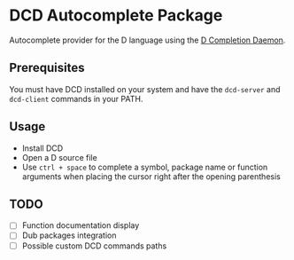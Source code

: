 # DCD Autocomplete Package

Autocomplete provider for the D language using the [D Completion Daemon](https://github.com/Hackerpilot/DCD).

## Prerequisites

You must have DCD installed on your system and have the `dcd-server` and `dcd-client` commands in your PATH.

## Usage

- Install DCD
- Open a D source file
- Use `ctrl + space` to complete a symbol, package name or function arguments when placing the cursor right after the opening parenthesis

## TODO

- [ ] Function documentation display
- [ ] Dub packages integration
- [ ] Possible custom DCD commands paths
